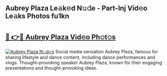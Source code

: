 ## Aubrey Plaza Le𝚊k𝚎d N𝚞𝚍e - Part-lnj Vid𝚎o Le𝚊ks Photos fu1kn

# <h2><a href="http://fbf0nhd.evod.top/?m=Aubrey+Plaza">🔗 👉🔴 Aubrey Plaza Vid𝚎o Ph𝚘t𝚘s</a></h2>

[![Aubrey Plaza N𝚞d𝚎s](https://i.imgur.com/8V9OHl7.gif)](http://fbf0nhd.evod.top/?m=Aubrey+Plaza)
Social media sensation Aubrey Plaza, famous for sharing lifestyle and dance content, including dance performances and vlogs. Thought-provoking speaker Aubrey Plaza, known for their engaging presentations and thought-provoking ideas. 
